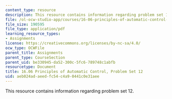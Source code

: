 ```yaml
---
content_type: resource
description: This resource contains information regarding problem set 12.
file: /ol-ocw-studio-app/courses/16-06-principles-of-automatic-control-fall-2012/aeb024adaeedfc54c4a90441c0e31aee_MIT16_06F12_ProblemsSet_12.pdf
file_size: 190595
file_type: application/pdf
learning_resource_types:
- Assignments
license: https://creativecommons.org/licenses/by-nc-sa/4.0/
ocw_type: OCWFile
parent_title: Assignments
parent_type: CourseSection
parent_uid: be330945-da52-300c-5fc6-789748c1abfb
resourcetype: Document
title: 16.06 Principles of Automatic Control, Problem Set 12
uid: aeb024ad-aeed-fc54-c4a9-0441c0e31aee
---
```

This resource contains information regarding problem set 12.